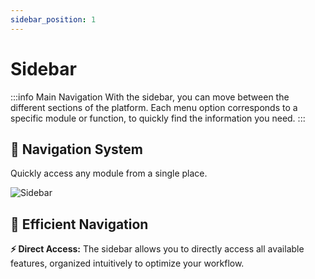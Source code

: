 ```yaml
---
sidebar_position: 1
---
```


# Sidebar

:::info Main Navigation
With the sidebar, you can move between the different sections of the platform. Each menu option corresponds to a specific module or function, to quickly find the information you need.
:::

<div className="hero-banner">
  <div className="hero-content">
    <h2>🧭 Navigation System</h2>
    <p>Quickly access any module from a single place.</p>
  </div>
</div>

<div className="doc-image-container">
  <img src={require('./img/barra-lateral.jpg').default} alt="Sidebar" style={{ width: '200px' }} className="doc-image doc-image-medium" />
</div>

## 🎯 Efficient Navigation

<div className="callout callout-tip">
  <strong>⚡ Direct Access:</strong> The sidebar allows you to directly access all available features, organized intuitively to optimize your workflow.
</div>

